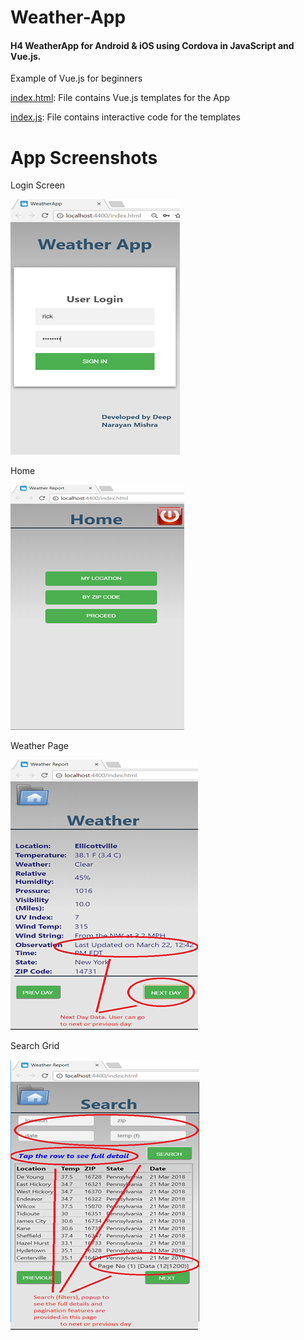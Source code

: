 # Weather-App
#### H4 WeatherApp for Android & iOS using Cordova in JavaScript and Vue.js.
Example of Vue.js for beginners

[index.html](https://github.com/atdeepmishra/Weather-App/blob/master/WeatherApp/WeatherApp/www/index.html): File contains Vue.js templates for the App 


[index.js](https://github.com/atdeepmishra/Weather-App/blob/master/WeatherApp/WeatherApp/www/scripts/index.js): File contains interactive code for the templates

App Screenshots
======

Login Screen                                                 

![Login](WeatherApp/WeatherApp/Content/LoginScreen.png)       

Home                                                 

![Login](WeatherApp/WeatherApp/Content/HomePage.png)  

Weather Page                                                

![Login](WeatherApp/WeatherApp/Content/WeatherPage.png)  

Search Grid                                                 

![Login](WeatherApp/WeatherApp/Content/Searchgrid.png)  
